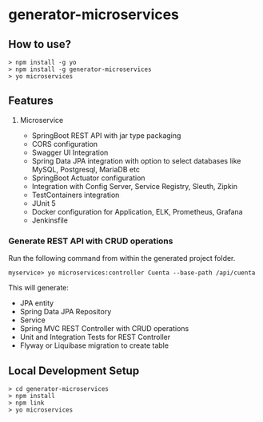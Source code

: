 # generator-microservices

## How to use?

```
> npm install -g yo
> npm install -g generator-microservices
> yo microservices
```

## Features

1. Microservice

    * SpringBoot REST API with jar type packaging
    * CORS configuration
    * Swagger UI Integration
    * Spring Data JPA integration with option to select databases like MySQL, Postgresql, MariaDB etc
    * SpringBoot Actuator configuration
    * Integration with Config Server, Service Registry, Sleuth, Zipkin
    * TestContainers integration
    * JUnit 5 
    * Docker configuration for Application, ELK, Prometheus, Grafana
    * Jenkinsfile

### Generate REST API with CRUD operations
Run the following command from within the generated project folder. 

`myservice> yo microservices:controller Cuenta --base-path /api/cuenta`

This will generate:
* JPA entity
* Spring Data JPA Repository
* Service
* Spring MVC REST Controller with CRUD operations
* Unit and Integration Tests for REST Controller
* Flyway or Liquibase migration to create table

## Local Development Setup

```
> cd generator-microservices
> npm install 
> npm link
> yo microservices
```
